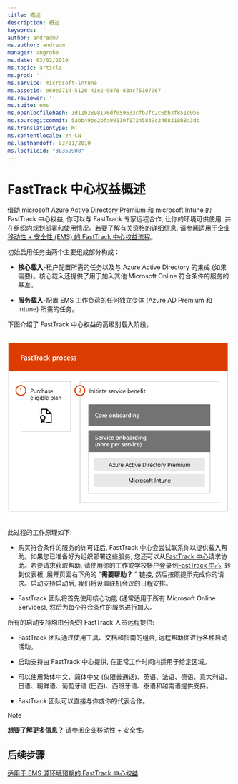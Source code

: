 ```yaml
---
title: 概述
description: 概述
keywords: ''
author: andredm7
ms.author: andredm
manager: angrobe
ms.date: 03/02/2019
ms.topic: article
ms.prod: ''
ms.service: microsoft-intune
ms.assetid: e60e3714-5120-41e2-9878-83ac75107967
ms.reviewer: ''
ms.suite: ems
ms.openlocfilehash: 1d11b2898176df059633cfb3fc2c6bb3f851c0b5
ms.sourcegitcommit: 5abb49be2bfa99110f17245839c3468318b8a3db
ms.translationtype: MT
ms.contentlocale: zh-CN
ms.lasthandoff: 03/01/2019
ms.locfileid: "30359908"
---
```

# <a name="fasttrack-center-benefit-overview"></a>FastTrack 中心权益概述

借助 microsoft Azure Active Directory Premium 和 microsoft Intune 的 FastTrack 中心权益, 你可以与 FastTrack 专家远程合作, 让你的环境可供使用, 并在组织内规划部署和使用情况。若要了解有关资格的详细信息, 请参阅[适用于企业移动性 + 安全性 (EMS) 的 FastTrack 中心权益流程](EMS-fasttrack-process.md)。

初始启用任务由两个主要组成部分构成：

-   **核心载入**-租户配置所需的任务以及与 Azure Active Directory 的集成 (如果需要)。核心载入还提供了用于加入其他 Microsoft Online 符合条件的服务的基准。

-   **服务载入**-配置 EMS 工作负荷的任何独立变体 (Azure AD Premium 和 Intune) 所需的任务。

下图介绍了 FastTrack 中心权益的高级别载入阶段。

![使用 FastTrack 中心权益的高级别载入阶段](./media/ft-onboarding-process.png)

此过程的工作原理如下:

- 购买符合条件的服务的许可证后, FastTrack 中心会尝试联系你以提供载入帮助。如果您已准备好为组织部署这些服务, 您还可以从[FastTrack 中心](https://go.microsoft.com/fwlink/?linkid=780698)请求协助。若要请求获取帮助, 请使用你的工作或学校帐户登录到[FastTrack 中心](https://go.microsoft.com/fwlink/?linkid=780698), 转到仪表板, 展开页面右下角的 "**需要帮助？** " 链接, 然后按照提示完成你的请求。启动支持启动后, 我们将设置联机会议的日程安排。

-   FastTrack 团队将首先使用核心功能 (通常适用于所有 Microsoft Online Services), 然后为每个符合条件的服务进行加入。

所有的启动支持均由分配的 FastTrack 人员远程提供:

-   FastTrack 团队通过使用工具、文档和指南的组合, 远程帮助你进行各种启动活动。

-   启动支持由 FastTrack 中心提供, 在正常工作时间内适用于给定区域。

-   可以使用繁体中文、简体中文 (仅限普通话)、英语、法语、德语、意大利语、日语、朝鲜语、葡萄牙语 (巴西)、西班牙语、泰语和越南语提供支持。

-   FastTrack 团队可以直接与你或你的代表合作。

> [!NOTE]
> **想要了解更多信息？** 请参阅[企业移动性 + 安全性](https://www.microsoft.com/cloud-platform/enterprise-mobility)。

## <a name="next-steps"></a>后续步骤

[适用于 EMS 源环境预期的 FastTrack 中心权益](EMS-source-environment-expectations.md)
